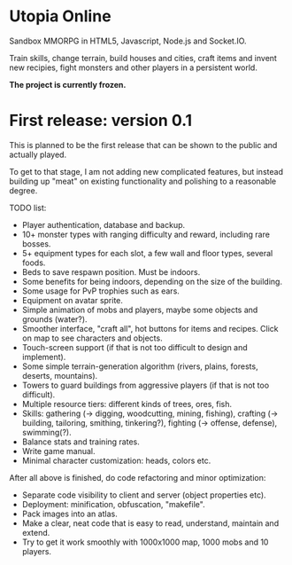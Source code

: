 Utopia Online
=============================
Sandbox MMORPG in HTML5, Javascript, Node.js and Socket.IO.

Train skills, change terrain, build houses and cities, craft items and invent new recipies, fight monsters and other players in a persistent world.

**The project is currently frozen.**


First release: version 0.1
=============================
This is planned to be the first release that can be shown to the public and actually played.

To get to that stage, I am not adding new complicated features, but instead building up "meat" on existing functionality and polishing to a reasonable degree.


TODO list:

* Player authentication, database and backup.
* 10+ monster types with ranging difficulty and reward, including rare bosses.
* 5+ equipment types for each slot, a few wall and floor types, several foods.
* Beds to save respawn position. Must be indoors.
* Some benefits for being indoors, depending on the size of the building.
* Some usage for PvP trophies such as ears.
* Equipment on avatar sprite.
* Simple animation of mobs and players, maybe some objects and grounds (water?).
* Smoother interface, "craft all", hot buttons for items and recipes. Click on map to see characters and objects.
* Touch-screen support (if that is not too difficult to design and implement).
* Some simple terrain-generation algorithm (rivers, plains, forests, deserts, mountains).
* Towers to guard buildings from aggressive players (if that is not too difficult).
* Multiple resource tiers: different kinds of trees, ores, fish.
* Skills: gathering (-> digging, woodcutting, mining, fishing), crafting (-> building, tailoring, smithing, tinkering?), fighting (-> offense, defense), swimming(?).
* Balance stats and training rates.
* Write game manual.
* Minimal character customization: heads, colors etc.

After all above is finished, do code refactoring and minor optimization:

* Separate code visibility to client and server (object properties etc).
* Deployment: minification, obfuscation, "makefile".
* Pack images into an atlas.
* Make a clear, neat code that is easy to read, understand, maintain and extend.
* Try to get it work smoothly with 1000x1000 map, 1000 mobs and 10 players.
